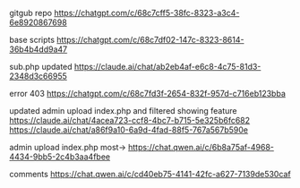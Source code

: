 gitgub repo
https://chatgpt.com/c/68c7cff5-38fc-8323-a3c4-6e8920867698


base scripts 
https://chatgpt.com/c/68c7df02-147c-8323-8614-36b4b4dd9a47

sub.php updated
https://claude.ai/chat/ab2eb4af-e6c8-4c75-81d3-2348d3c66955

error 403
https://chatgpt.com/c/68c7fd3f-2654-832f-957d-c716eb123bba

updated admin upload index.php and filtered showing feature
https://claude.ai/chat/4acea723-ccf8-4bc7-b715-5e325b6fc682
https://claude.ai/chat/a86f9a10-6a9d-4fad-88f5-767a567b590e

admin upload index.php
most-> https://chat.qwen.ai/c/6b8a75af-4968-4434-9bb5-2c4b3aa4fbee

comments
https://chat.qwen.ai/c/cd40eb75-4141-42fc-a627-7139de530caf
